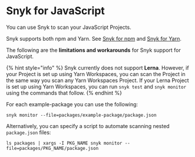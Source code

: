 # Snyk for JavaScript

You can use Snyk to scan your JavaScript Projects.

Snyk supports both npm and Yarn. See [Snyk for npm](snyk-for-npm.md) and [Snyk for Yarn](snyk-for-yarn.md).

The following are the **limitations and workarounds** for Snyk support for JavaScript.

{% hint style="info" %}
Snyk currently does not support **Lerna**. However, if your Project is set up using Yarn Workspaces, you can scan the Project in the same way you scan any Yarn Workspaces Project. If your Lerna Project is set up using Yarn Workspaces, you can run `snyk test` and `snyk monitor` using the commands that follow.
{% endhint %}

For each example-package you can use the following:

`snyk monitor --file=packages/example-package/package.json`

Alternatively, you can specify a script to automate scanning nested `package.json` files:

`ls packages | xargs -I PKG_NAME snyk monitor --file=packages/PKG_NAME/package.json`

